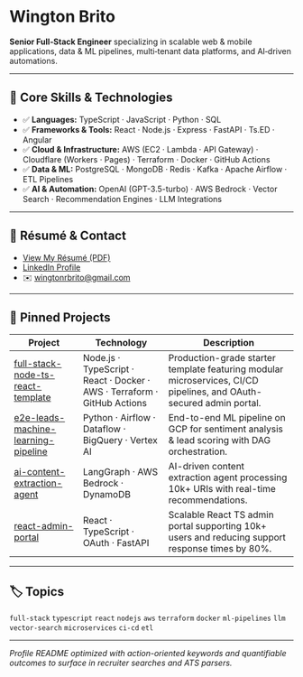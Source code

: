 # Wington Brito

**Senior Full‑Stack Engineer** specializing in scalable web & mobile applications, data & ML pipelines, multi‑tenant data platforms, and AI‑driven automations.

---

## 🚀 Core Skills & Technologies

- ✅ **Languages:** TypeScript · JavaScript · Python · SQL
- ✅ **Frameworks & Tools:** React · Node.js · Express · FastAPI · Ts.ED · Angular
- ✅ **Cloud & Infrastructure:** AWS (EC2 · Lambda · API Gateway) · Cloudflare (Workers · Pages) · Terraform · Docker · GitHub Actions
- ✅ **Data & ML:** PostgreSQL · MongoDB · Redis · Kafka · Apache Airflow · ETL Pipelines
- ✅ **AI & Automation:** OpenAI (GPT-3.5-turbo) · AWS Bedrock · Vector Search · Recommendation Engines · LLM Integrations

---

## 📄 Résumé & Contact

- [View My Résumé (PDF)](https://github.com/wingtonrbrito/Wington_Brito_Resume.pdf)
- [LinkedIn Profile](https://www.linkedin.com/in/wingtonbrito)
- ✉️ wingtonrbrito@gmail.com

---

## 📌 Pinned Projects

| Project | Technology | Description |
|---|---|---|
| [full-stack-node-ts-react-template](https://github.com/wingtonrbrito/full-stack-node-ts-react-template) | Node.js · TypeScript · React · Docker · AWS · Terraform · GitHub Actions | Production-grade starter template featuring modular microservices, CI/CD pipelines, and OAuth-secured admin portal. |
| [e2e-leads-machine-learning-pipeline](https://github.com/wingtonrbrito/e2e-leads-machine-learning-pipeline) | Python · Airflow · Dataflow · BigQuery · Vertex AI | End-to-end ML pipeline on GCP for sentiment analysis & lead scoring with DAG orchestration. |
| [ai-content-extraction-agent](#) | LangGraph · AWS Bedrock · DynamoDB | AI-driven content extraction agent processing 10k+ URIs with real-time recommendations. |
| [react-admin-portal](#) | React · TypeScript · OAuth · FastAPI | Scalable React TS admin portal supporting 10k+ users and reducing support response times by 80%. |

---

## 🏷️ Topics

`full-stack` `typescript` `react` `nodejs` `aws` `terraform` `docker` `ml-pipelines` `llm` `vector-search` `microservices` `ci-cd` `etl`

---

*Profile README optimized with action-oriented keywords and quantifiable outcomes to surface in recruiter searches and ATS parsers.*

